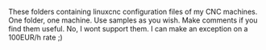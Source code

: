 These folders containing linuxcnc configuration files of my CNC machines.
One folder, one machine.
Use samples as you wish. 
Make comments if you find them useful.
No, I wont support them.
I can make an exception on a 100EUR/h rate ;)
